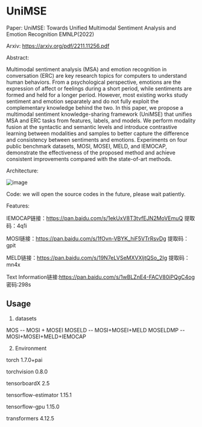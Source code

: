 # UniMSE

Paper: UniMSE: Towards Unified Multimodal Sentiment Analysis and Emotion Recognition EMNLP(2022)

Arxiv: https://arxiv.org/pdf/2211.11256.pdf

Abstract:

Multimodal sentiment analysis (MSA) and emotion recognition in conversation (ERC) are key research topics for computers to understand human behaviors. From a psychological perspective, emotions are the expression of affect or feelings during a short period, while sentiments are formed and held for a longer period. However, most existing works study sentiment and emotion separately and do not fully exploit the complementary knowledge behind the two. In this paper, we propose a multimodal sentiment knowledge-sharing framework (UniMSE) that unifies MSA and ERC tasks from features, labels, and models. We perform modality fusion at the syntactic and semantic levels and introduce contrastive learning between modalities and samples to better capture the difference and consistency between sentiments and emotions. Experiments on four public benchmark datasets, MOSI, MOSEI, MELD, and IEMOCAP, demonstrate the effectiveness of the proposed method and achieve consistent improvements compared with the state-of-art methods.

Architecture:

![image](https://user-images.githubusercontent.com/22788642/196078764-4313a0ac-9727-4692-9836-99f667007c93.png)


Code: we will open the source codes in the future, please wait patiently.

Features: 

IEMOCAP链接：https://pan.baidu.com/s/1ekUxV8T3tvfEJN2MoVEmuQ 
提取码：4q1i

MOSI链接：https://pan.baidu.com/s/1fOvn-VBYK_hiF5VTrRsvDg 
提取码：gpit

MELD链接：https://pan.baidu.com/s/19N7eLVSeMXVXljtQSo_2Ig 
提取码：mn4x

Text Information链接:https://pan.baidu.com/s/1wBLZnE4-FACV80iPQgC4og  密码:298s




## Usage

1. datasets

MOS -- MOSI + MOSEI
MOSELD -- MOSI+MOSEI+MELD
MOSELDMP -- MOSI+MOSEI+MELD+IEMOCAP



2. Environment

torch                        1.7.0+pai

torchvision                  0.8.0

tensorboardX                 2.5

tensorflow-estimator         1.15.1

tensorflow-gpu               1.15.0

transformers                 4.12.5


